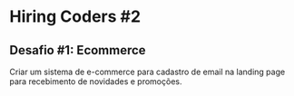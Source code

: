 # Hiring Coders #2

## Desafio #1: Ecommerce

Criar um sistema de e-commerce para cadastro de email na landing page para recebimento de novidades e promoções.
